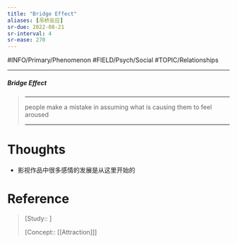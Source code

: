 ```yaml
---
title: "Bridge Effect"
aliases: [吊桥反应]
sr-due: 2022-08-21
sr-interval: 4
sr-ease: 270
---
```



#INFO/Primary/Phenomenon  #FIELD/Psych/Social #TOPIC/Relationships 

---


##### Bridge Effect
> ------------------------------------------------------------
> people make a mistake in assuming what is causing them to feel aroused
>
> ------------------------------------------------------------

# Thoughts

- 影视作品中很多感情的发展是从这里开始的

# Reference


> [Study:: ]
> 
> [Concept:: [[Attraction]]]
